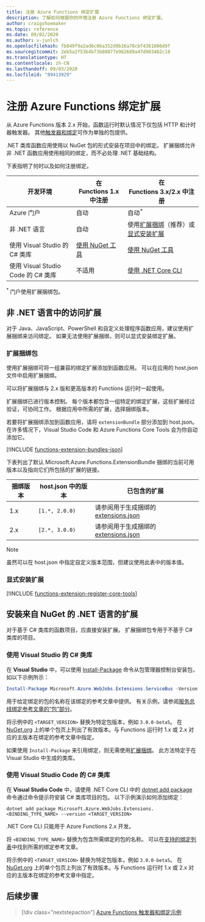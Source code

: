 ```yaml
---
title: 注册 Azure Functions 绑定扩展
description: 了解如何根据你的环境注册 Azure Functions 绑定扩展。
author: craigshoemaker
ms.topic: reference
ms.date: 09/02/2020
ms.author: v-junlch
ms.openlocfilehash: fb849f9a2ad6c06a352d9b16a78cbf4361006d9f
ms.sourcegitcommit: 2eb5a2f53b4b73b88877e962689a47d903482c18
ms.translationtype: HT
ms.contentlocale: zh-CN
ms.lasthandoff: 09/03/2020
ms.locfileid: "89413929"
---
```

# <a name="register-azure-functions-binding-extensions"></a>注册 Azure Functions 绑定扩展

从 Azure Functions 版本 2.x 开始，函数运行时默认情况下仅包括 HTTP 和计时器触发器。 其他[触发器和绑定](./functions-triggers-bindings.md)可作为单独的包提供。

.NET 类库函数应用使用以 NuGet 包的形式安装在项目中的绑定。 扩展捆绑允许非 .NET 函数应用使用相同的绑定，而不必处理 .NET 基础结构。

下表指明了何时以及如何注册绑定。

| 开发环境 |在<br/> Functions 1.x 中注册  |在<br/> Functions 3.x/2.x 中注册  |
|-------------------------|------------------------------------|------------------------------------|
|Azure 门户|自动|自动<sup>*</sup>|
|非 .NET 语言|自动|使用[扩展捆绑](#extension-bundles)（推荐）或[显式安装扩展](#explicitly-install-extensions)|
|使用 Visual Studio 的 C# 类库|[使用 NuGet 工具](#vs)|[使用 NuGet 工具](#vs)|
|使用 Visual Studio Code 的 C# 类库|不适用|[使用 .NET Core CLI](#vs-code)|

<sup>*</sup> 门户使用扩展捆绑包。

## <a name="access-extensions-in-non-net-languages"></a>非 .NET 语言中的访问扩展

对于 Java、JavaScript、PowerShell 和自定义处理程序函数应用，建议使用扩展捆绑来访问绑定。 如果无法使用扩展捆绑，则可以显式安装绑定扩展。

### <a name="extension-bundles"></a><a name="extension-bundles"></a>扩展捆绑包

使用扩展捆绑可将一组兼容的绑定扩展添加到函数应用。 可以在应用的 host.json 文件中启用扩展捆绑。

可以将扩展捆绑与 2.x 版和更高版本的 Functions 运行时一起使用。

扩展捆绑已进行版本控制。 每个版本都包含一组特定的绑定扩展，这些扩展经过验证，可协同工作。 根据应用中所需的扩展，选择捆绑版本。

若要将扩展捆绑添加到函数应用，请将 `extensionBundle` 部分添加到 host.json。 在许多情况下，Visual Studio Code 和 Azure Functions Core Tools 会为你自动添加它。

[!INCLUDE [functions-extension-bundles-json](../../includes/functions-extension-bundles-json.md)]

下表列出了默认 Microsoft.Azure.Functions.ExtensionBundle 捆绑的当前可用版本以及指向它们所包括的扩展的链接。

| 捆绑版本 | host.json 中的版本 | 已包含的扩展 |
| --- | --- | --- |
| 1.x | `[1.*, 2.0.0)` | 请参阅用于生成捆绑的 [extensions.json](https://github.com/Azure/azure-functions-extension-bundles/blob/v1.x/src/Microsoft.Azure.Functions.ExtensionBundle/extensions.json) |
| 2.x | `[2.*, 3.0.0)` | 请参阅用于生成捆绑的 [extensions.json](https://github.com/Azure/azure-functions-extension-bundles/blob/v2.x/src/Microsoft.Azure.Functions.ExtensionBundle/extensions.json) |

> [!NOTE]
> 虽然可以在 host.json 中指定自定义版本范围，但建议使用此表中的版本值。

### <a name="explicitly-install-extensions"></a><a name="explicitly-install-extensions"></a>显式安装扩展

[!INCLUDE [functions-extension-register-core-tools](../../includes/functions-extension-register-core-tools.md)]

## <a name="install-extensions-from-nuget-in-net-languages"></a><a name="local-csharp"></a>安装来自 NuGet 的 .NET 语言的扩展

对于基于 C# 类库的函数项目，应直接安装扩展。 扩展捆绑包专用于不基于 C# 类库的项目。

### <a name="c-class-library-with-visual-studio"></a><a name="vs"></a>使用 Visual Studio 的 C\# 类库

在 **Visual Studio** 中，可以使用 [Install-Package](https://docs.microsoft.com/nuget/tools/ps-ref-install-package) 命令从包管理器控制台安装包，如以下示例所示：

```powershell
Install-Package Microsoft.Azure.WebJobs.Extensions.ServiceBus -Version <TARGET_VERSION>
```

用于给定绑定的包的名称在该绑定的参考文章中提供。 有关示例，请参阅[服务总线绑定参考文章的“包”部分](functions-bindings-service-bus.md#functions-1x)。

将示例中的 `<TARGET_VERSION>` 替换为特定包版本，例如 `3.0.0-beta5`。 在 [NuGet.org](https://nuget.org) 上的单个包页上列出了有效版本。与 Functions 运行时 1.x 或 2.x 对应的主版本在绑定的参考文章中指定。

如果使用 `Install-Package` 来引用绑定，则无需使用[扩展捆绑](#extension-bundles)。 此方法特定于在 Visual Studio 中生成的类库。

### <a name="c-class-library-with-visual-studio-code"></a><a name="vs-code"></a> 使用 Visual Studio Code 的 C# 类库

在 **Visual Studio Code** 中，请使用 .NET Core CLI 中的 [dotnet add package](https://docs.microsoft.com/dotnet/core/tools/dotnet-add-package) 命令通过命令提示符安装 C# 类库项目的包。 以下示例演示如何添加绑定：

```terminal
dotnet add package Microsoft.Azure.WebJobs.Extensions.<BINDING_TYPE_NAME> --version <TARGET_VERSION>
```

.NET Core CLI 只能用于 Azure Functions 2.x 开发。

将 `<BINDING_TYPE_NAME>` 替换为包含所需绑定的包的名称。 可以在[支持的绑定列表](./functions-triggers-bindings.md#supported-bindings)中找到所需的绑定参考文章。

将示例中的 `<TARGET_VERSION>` 替换为特定包版本，例如 `3.0.0-beta5`。 在 [NuGet.org](https://nuget.org) 上的单个包页上列出了有效版本。与 Functions 运行时 1.x 或 2.x 对应的主版本在绑定的参考文章中指定。

## <a name="next-steps"></a>后续步骤
> [!div class="nextstepaction"]
> [Azure Functions 触发器和绑定示例](./functions-bindings-example.md)

